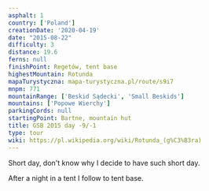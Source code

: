 ```yaml
---
asphalt: 1
country: ['Poland']
creationDate: '2020-04-19'
date: "2015-08-22"
difficulty: 3
distance: 19.6
ferns: null
finishPoint: Regetów, tent base
highestMountain: Rotunda
mapaTurystyczna: mapa-turystyczna.pl/route/s9i7
mnpm: 771
mountainRange: ['Beskid Sądecki', 'Small Beskids']
mountains: ['Popowe Wierchy']
parkingCords: null
startingPoint: Bartne, mountain hut
title: GSB 2015 day -9/-1
type: tour
wiki: https://pl.wikipedia.org/wiki/Rotunda_(g%C3%B3ra)
---
```


Short day, don't know why I decide to have such short day.

After a night in a tent I follow to tent base.

